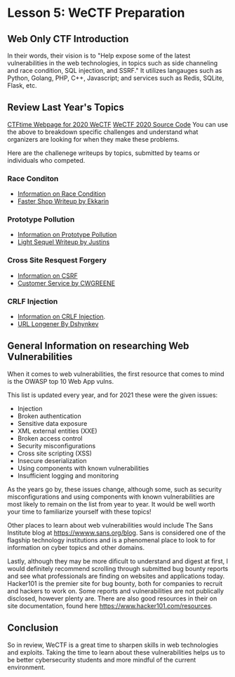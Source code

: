 
# Lesson 5: WeCTF Preparation

## Web Only CTF Introduction
In their words, their vision is to "Help expose some of the latest vulnerabilities in the web technologies, in topics such as side channeling and race condition, SQL injection, and SSRF." It utilizes langauges such as Python, Golang, PHP, C++, Javascript; and services such as Redis, SQLite, Flask, etc.

## Review Last Year's Topics
[CTFtime Webpage for 2020 WeCTF](https://ctftime.org/event/1044)
[WeCTF 2020 Source Code](https://github.com/wectf/2020)
You can use the above to breakdown specific challenges and understand what organizers are looking for when they make these problems. 

Here are the challenege writeups by topics, submitted by teams or individuals who competed.

### Race Conditon
* [Information on Race Condition](https://www.veracode.com/security/race-condition)
* [Faster Shop Writeup by Ekkarin](https://ekkarin-t.medium.com/faster-shop-wectf-2020-write-ups-9f8979cbbe45)

### Prototype Pollution
* [Information on Prototype Pollution](https://medium.com/node-modules/what-is-prototype-pollution-and-why-is-it-such-a-big-deal-2dd8d89a93c)
* [Light Sequel Writeup by Justins](https://blog.justins.in/wectf-2020/)

### Cross Site Resquest Forgery
* [Information on CSRF](https://owasp.org/www-community/attacks/csrf)
* [Customer Service by CWGREENE](https://gist.github.com/cwgreene/50d954313e2214c892d4a6d60d882085)

### CRLF Injection
* [Information on CRLF Injection](https://www.veracode.com/security/crlf-injection).
* [URL Longener By Dshynkev](https://github.com/dshynkev/ctf-writeups/tree/master/2020/wectf/url_longener)

## General Information on researching Web Vulnerabilities
When it comes to web vulnerabilities, the first resource that comes to mind is the OWASP top 10 Web App vulns. 

This list is updated every year, and for 2021 these were the given issues:
  * Injection
  * Broken authentication
  * Sensitive data exposure
  * XML external entities (XXE)
  * Broken access control
  * Security misconfigurations
  * Cross site scripting (XSS)
  * Insecure deserialization
  * Using components with known vulnerabilities
  * Insufficient logging and monitoring

As the years go by, these issues change, although some, such as security misconfigurations and using components with known vulnerabilities are most likely to remain on the list from year to year. It would be well worth your time to familiarize yourself with these topics! 

Other places to learn about web vulnerabilities would include The Sans Institute blog at https://wwww.sans.org/blog. Sans is considered one of the flagship technology institutions and is a phenomenal place to look to for information on cyber topics and other domains.

Lastly, although they may be more dificult to understand and digest at first, I would definitely recommend scrolling through submitted bug bounty reports and see what professionals are finding on websites and applications today. Hacker101 is the premier site for bug bounty, both for companies to recruit and hackers to work on. Some reports and vulnerabilities are not publically disclosed, however plenty are. There are also good resources in their on site documentation, found here https://www.hacker101.com/resources.

## Conclusion
So in review, WeCTF is a great time to sharpen skills in web technologies and exploits. Taking the time to learn about these vulnerabilities helps us to be better cybersecurity 
students and more mindful of the current environment.
